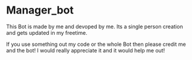 # Manager_bot

This Bot is made by me and devoped by me.
Its a single person creation and gets updated in my freetime.

If you use something out my code or the whole Bot then please credit me and the bot!
I would really appreciate it and it would help me out!
